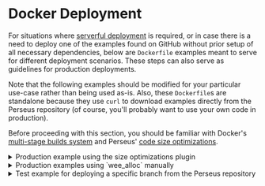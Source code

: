 # Docker Deployment

For situations where [serverful deployment](:deploying/serverful) is required, or in case there is a need to deploy one of the examples found on GitHub without prior setup of all necessary dependencies, below are `Dockerfile` examples meant to serve for different deployment scenarios. These steps can also serve as guidelines for production deployments.

Note that the following examples should be modified for your particular use-case rather than being used as-is. Also, these `Dockerfile`s are standalone because they use `curl` to download examples directly from the Perseus repository (of course, you'll probably want to use your own code in production).

Before proceeding with this section, you should be familiar with Docker's [multi-stage builds system](https://docs.docker.com/develop/develop-images/multistage-build) and Perseus' [code size optimizations](:deploying/size).

<details>
<summary>Production example using the size optimizations plugin</summary>

```dockerfile
# get the base image
FROM rust:1.57-slim AS build

# install build dependencies
RUN apt update \
  && apt -y install --no-install-recommends \
  apt-transport-https \
  build-essential \
  curl \
  lsb-release

# vars
ENV PERSEUS_VERSION=0.3.3 \
  PERSEUS_SIZE_OPT_VERSION=0.1.7 \
  ESBUILD_VERSION=0.14.7 \
  BINARYEN_VERSION=104

# prepare root project dir
WORKDIR /app

# download the target for wasm
RUN rustup target add wasm32-unknown-unknown

# install wasm-pack
RUN cargo install wasm-pack

# retrieve the src dir
RUN curl -L https://codeload.github.com/arctic-hen7/perseus-size-opt/tar.gz/main \
  | tar -xz --strip=2 perseus-size-opt-main/examples/simple

# go to src dir
WORKDIR /app/simple

# install perseus-cli
RUN cargo install perseus-cli --version $PERSEUS_VERSION

# clean and prep app
RUN perseus clean && perseus prep

# specify deps in app config
RUN sed -i "\
  s|^\(perseus =\).*$|\1 \"${PERSEUS_VERSION}\"|g; \
  s|^\(perseus-size-opt =\).*$|\1 \"${PERSEUS_SIZE_OPT_VERSION}\"|g;" \
  ./Cargo.toml && cat ./Cargo.toml

# modify lib.rs
RUN sed -i "\
  s|\(\.plugin\)(\(perseus_size_opt,\) SizeOpts::default())$|\n\
  \1(\n\
    \2\n\
    SizeOpts {\n\
      wee_alloc: true,\n\
      lto: true,\n\
      opt_level: \"s\".to_string(),\n\
      codegen_units: 1,\n\
      enable_fluent_bundle_patch: false,\n\
    }\n\
  )|" ./src/lib.rs && cat ./src/lib.rs

# run plugin(s) to adjust app
RUN perseus tinker \
  && cat .perseus/Cargo.toml \
  && cat ./src/lib.rs

# single-threaded perseus CLI mode required for low memory environments
#ENV PERSEUS_CLI_SEQUENTIAL=true

# deploy app
RUN perseus deploy

# go back to app dir
WORKDIR /app

# download, unpack, and verify install of esbuild
RUN curl -Lo esbuild-${ESBUILD_VERSION}.tar.gz \
  https://registry.npmjs.org/esbuild-linux-64/-/esbuild-linux-64-${ESBUILD_VERSION}.tgz \
  && tar -xzf esbuild-${ESBUILD_VERSION}.tar.gz \
  && ./package/bin/esbuild --version

# run esbuild against bundle.js
RUN ./package/bin/esbuild ./simple/pkg/dist/pkg/perseus_engine.js \
  --minify \
  --target=es6 \
  --outfile=./simple/pkg/dist/pkg/perseus_engine.js \
  --allow-overwrite \
  && ls -lha ./simple/pkg/dist/pkg

# download, unpack, and verify install of binaryen
RUN curl -Lo binaryen-${BINARYEN_VERSION}.tar.gz \
  https://github.com/WebAssembly/binaryen/releases/download/version_${BINARYEN_VERSION}/binaryen-version_${BINARYEN_VERSION}-x86_64-linux.tar.gz \
  && tar -xzf binaryen-${BINARYEN_VERSION}.tar.gz \
  && ./binaryen-version_${BINARYEN_VERSION}/bin/wasm-opt --version

# run wasm-opt against bundle.wasm
RUN ./binaryen-version_${BINARYEN_VERSION}/bin/wasm-opt \
  -Os ./simple/pkg/dist/pkg/perseus_engine_bg.wasm \
  -o ./simple/pkg/dist/pkg/perseus_engine_bg.wasm \
  && ls -lha ./simple/pkg/dist/pkg

# prepare deployment image
FROM debian:stable-slim

WORKDIR /app

COPY --from=build /app/simple/pkg /app/

ENV HOST=0.0.0.0

CMD ["./server"]
```

</details>

<details>
<summary>Production examples using `wee_alloc` manually</summary>

```dockerfile
# get the base image
FROM rust:1.57-slim AS build

# install build dependencies
RUN apt update \
  && apt -y install --no-install-recommends \
  apt-transport-https \
  build-essential \
  curl \
  lsb-release

# vars
ENV PERSEUS_VERSION=0.3.3 \
  WEE_ALLOC_VERSION=0.4 \
  ESBUILD_VERSION=0.14.7 \
  BINARYEN_VERSION=104

# prepare root project dir
WORKDIR /app

# download the target for wasm
RUN rustup target add wasm32-unknown-unknown

# install wasm-pack
RUN cargo install wasm-pack

# retrieve the src dir
RUN curl -L https://codeload.github.com/arctic-hen7/perseus/tar.gz/v${PERSEUS_VERSION} \
  | tar -xz --strip=2 perseus-${PERSEUS_VERSION}/examples/tiny

# go to src dir
WORKDIR /app/tiny

# install perseus-cli
RUN cargo install perseus-cli --version $PERSEUS_VERSION

# specify deps in app config
RUN sed -i "\
  s|^\(perseus =\).*$|\1 \"${PERSEUS_VERSION}\"|g; \
  s|^\(\[dependencies\]\)$|\1\n wee_alloc = \"${WEE_ALLOC_VERSION}\"|g;" \
  ./Cargo.toml && cat ./Cargo.toml

# modify and prepend lib.rs
RUN sed -i "1i \
  #[global_allocator]\n\
  static ALLOC: wee_alloc::WeeAlloc = wee_alloc::WeeAlloc::INIT;\n" \
  ./src/lib.rs && cat ./src/lib.rs

# clean, prep and eject app
RUN perseus clean && perseus prep && perseus eject

# adjust and append perseus config
RUN sed -i "s|^\(perseus =\).*$|\1 \"${PERSEUS_VERSION}\"|g" .perseus/Cargo.toml \
  && printf '%s\n' \
  "[profile.release]" \
  "codegen-units = 1" \
  "opt-level = \"s\"" \
  "lto = true" >> .perseus/Cargo.toml \
  && cat .perseus/Cargo.toml

# single-threaded perseus CLI mode required for low memory environments
#ENV PERSEUS_CLI_SEQUENTIAL=true

# deploy app
RUN perseus deploy

# go back to app dir
WORKDIR /app

# download, unpack, and verify install of esbuild
RUN curl -Lo esbuild-${ESBUILD_VERSION}.tar.gz \
  https://registry.npmjs.org/esbuild-linux-64/-/esbuild-linux-64-${ESBUILD_VERSION}.tgz \
  && tar -xzf esbuild-linux-64-${ESBUILD_VERSION}.tgz \
  && ./package/bin/esbuild --version

# run esbuild against bundle.js
RUN ./package/bin/esbuild ./tiny/pkg/dist/pkg/perseus_engine.js \
  --minify \
  --target=es6 \
  --outfile=./tiny/pkg/dist/pkg/perseus_engine.js \
  --allow-overwrite \
  && ls -lha ./tiny/pkg/dist/pkg

# download, unpack and verify install of binaryen
RUN curl -Lo binaryen-${BINARYEN_VERSION}.tar.gz \
  https://github.com/WebAssembly/binaryen/releases/download/version_${BINARYEN_VERSION}/binaryen-version_${BINARYEN_VERSION}-x86_64-linux.tar.gz \
  && tar -xzf binaryen-${BINARYEN_VERSION}.tar.gz \
  && ./binaryen-version_${BINARYEN_VERSION}/bin/wasm-opt --version

# run wasm-opt against bundle.wasm
RUN ./binaryen-version_${BINARYEN_VERSION}/bin/wasm-opt \
  -Os ./tiny/pkg/dist/pkg/perseus_engine_bg.wasm \
  -o ./tiny/pkg/dist/pkg/perseus_engine_bg.wasm \
  && ls -lha ./tiny/pkg/dist/pkg

# prepare deployment image
FROM debian:stable-slim

WORKDIR /app

COPY --from=build /app/tiny/pkg /app/

ENV HOST=0.0.0.0

CMD ["./server"]
```

</details>

<details>
<summary>Test example for deploying a specific branch from the Perseus repository</summary>

```dockerfile
# get the base image
FROM rust:1.57-slim AS build

# install build dependencies
RUN apt update \
  && apt -y install --no-install-recommends \
  apt-transport-https \
  build-essential \
  curl \
  lsb-release

# vars
ENV PERSEUS_BRANCH=main

# prepare root project dir
WORKDIR /app

# download the target for wasm
RUN rustup target add wasm32-unknown-unknown

# install wasm-pack
RUN cargo install wasm-pack

# install bonnie
RUN cargo install bonnie

# retrieve the branch dir
RUN curl -L https://codeload.github.com/arctic-hen7/perseus/tar.gz/${PERSEUS_BRANCH} | tar -xz

# go to branch dir
WORKDIR /app/perseus-${PERSEUS_BRANCH}

# install perseus-cli from branch
RUN bonnie setup

# clean app
RUN bonnie dev example tiny clean

# go to the branch dir
WORKDIR /app/perseus-${PERSEUS_BRANCH}

# single-threaded perseus CLI mode required for low memory environments
#ENV PERSEUS_CLI_SEQUENTIAL=true

# deploy app
RUN bonnie dev example tiny deploy

# move branch dir
RUN mv /app/perseus-${PERSEUS_BRANCH} /app/perseus-branch

# prepare deployment image
FROM debian:stable-slim

WORKDIR /app

COPY --from=build /app/perseus-branch/examples/tiny/pkg /app/

ENV HOST=0.0.0.0

CMD ["./server"]
```

</details>

